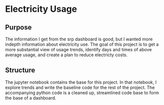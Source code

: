 # Electricity Usage 

## Purpose 

The information I get from the srp dashboard is good, but I wanted more indepth information about electricity use. The goal of this project is to get a more substantial view of usage trends, identify days and times of above average usage, and create a plan to reduce electricty costs. 

## Structure

The jupyter notebook contains the base for this project. In that notebook, I explore trends and write the baseline code for the rest of the project. The accompanying python code is a cleaned up, streamlined code base to form the base of a dashboard.
